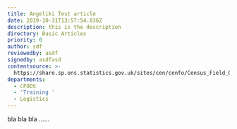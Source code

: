 ```yaml
---
title: Angeliki Test article
date: 2019-10-31T13:57:54.836Z
description: this is the description
directory: Basic Articles
priority: 0
author: sdf
reviewedby: asdf
signedby: asdfasd
contentsource: >-
  https://share.sp.ons.statistics.gov.uk/sites/cen/cenfo/Census_Field_Operations_Field_Logistics_Support/FS_Self_Help_Facility/Content/CFO_Content/Health_and_Safety/HealthandSafety_Content_SafeDriving_Overview.docx
departments:
  - CFODS
  - 'Training '
  - Logistics
---
```

bla bla bla ......
